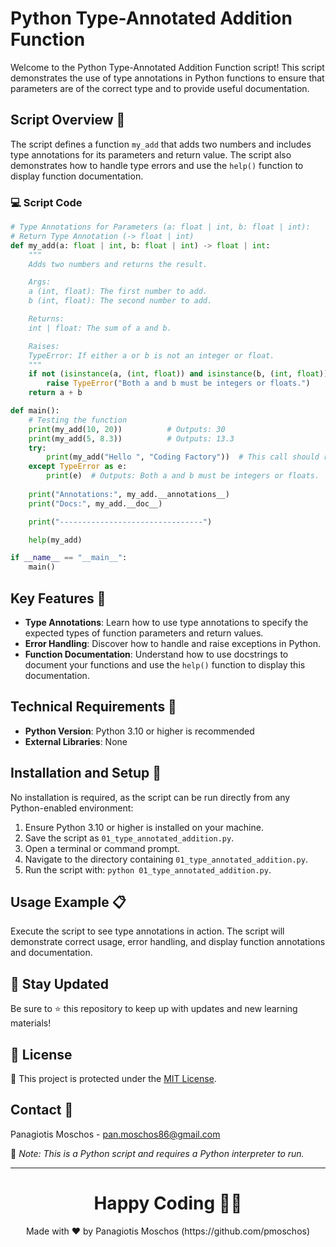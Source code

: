 # Python Type-Annotated Addition Function

Welcome to the Python Type-Annotated Addition Function script! This script demonstrates the use of type annotations in Python functions to ensure that parameters are of the correct type and to provide useful documentation.

## Script Overview 📘

The script defines a function `my_add` that adds two numbers and includes type annotations for its parameters and return value. The script also demonstrates how to handle type errors and use the `help()` function to display function documentation.

### :computer: Script Code

```python
# Type Annotations for Parameters (a: float | int, b: float | int):
# Return Type Annotation (-> float | int)
def my_add(a: float | int, b: float | int) -> float | int:
    """
    Adds two numbers and returns the result.

    Args:
    a (int, float): The first number to add.
    b (int, float): The second number to add.

    Returns:
    int | float: The sum of a and b.

    Raises:
    TypeError: If either a or b is not an integer or float.
    """
    if not (isinstance(a, (int, float)) and isinstance(b, (int, float))):
        raise TypeError("Both a and b must be integers or floats.")
    return a + b

def main():
    # Testing the function
    print(my_add(10, 20))          # Outputs: 30
    print(my_add(5, 8.3))          # Outputs: 13.3
    try:
        print(my_add("Hello ", "Coding Factory"))  # This call should raise an error
    except TypeError as e:
        print(e)  # Outputs: Both a and b must be integers or floats.
    
    print("Annotations:", my_add.__annotations__)
    print("Docs:", my_add.__doc__)

    print("--------------------------------")

    help(my_add)

if __name__ == "__main__":
    main()
```

## Key Features 🌟

- **Type Annotations**: Learn how to use type annotations to specify the expected types of function parameters and return values.
- **Error Handling**: Discover how to handle and raise exceptions in Python.
- **Function Documentation**: Understand how to use docstrings to document your functions and use the `help()` function to display this documentation.

## Technical Requirements 🔧

- **Python Version**: Python 3.10 or higher is recommended
- **External Libraries**: None

## Installation and Setup 🚀

No installation is required, as the script can be run directly from any Python-enabled environment:

1. Ensure Python 3.10 or higher is installed on your machine.
2. Save the script as `01_type_annotated_addition.py`.
3. Open a terminal or command prompt.
4. Navigate to the directory containing `01_type_annotated_addition.py`.
5. Run the script with: `python 01_type_annotated_addition.py`.

## Usage Example 📋

Execute the script to see type annotations in action. The script will demonstrate correct usage, error handling, and display function annotations and documentation.

## 📢 Stay Updated

Be sure to ⭐ this repository to keep up with updates and new learning materials!

## 📄 License

🔐 This project is protected under the [MIT License](https://mit-license.org/).

## Contact 📧

Panagiotis Moschos - pan.moschos86@gmail.com

🔗 *Note: This is a Python script and requires a Python interpreter to run.*

---

<h1 align=center>Happy Coding 👨‍💻 </h1>

<p align="center">
  Made with ❤️ by Panagiotis Moschos (https://github.com/pmoschos)
</p>
